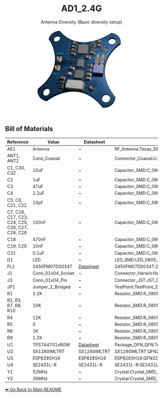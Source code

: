 
<div align="center">

# AD1_2.4G

Antenna Diversity 
(Basic diversity setup)

</div>

![Board Preview](AD.png)
## Bill of Materials

| **Reference** | **Value**         | **Datasheet** | **Footprint** | **Qty** | **DNP** |
|--------------|------------------|--------------|-------------|------|------|
| AE1         | Antenna          | ~            | RF_Antenna:Texas_SWRA117D_2.4GHz_Right | 1  |      |
| ANT1, ANT2  | Conn_Coaxial     | ~            | Connector_Coaxial:U.FL_Hirose_U.FL-R-SMT-1_Vertical | 2  |      |
| C1, C30, C32 | 10uF            | ~            | Capacitor_SMD:C_0805_2012Metric_Pad1.18x1.45mm_HandSolder,ECASD40J106M055K00:ECASD40J106M055K00 | 3  |      |
| C2          | 1uF             | ~            | Capacitor_SMD:C_0805_2012Metric_Pad1.18x1.45mm_HandSolder | 1  |      |
| C3          | 47uF            | ~            | Capacitor_SMD:C_0805_2012Metric_Pad1.18x1.45mm_HandSolder | 1  |      |
| C4          | 2.2uF           | ~            | Capacitor_SMD:C_0805_2012Metric_Pad1.18x1.45mm_HandSolder | 1  |      |
| C5, C6, C21, C22 | 10pF       | ~            | Capacitor_SMD:C_0805_2012Metric_Pad1.18x1.45mm_HandSolder | 4  |      |
| C7, C16, C17, C23, C24, C25, C26, C27, C28, C29 | 100nF | ~ | Capacitor_SMD:C_0805_2012Metric_Pad1.18x1.45mm_HandSolder | 10 |      |
| C18         | 470nF           | ~            | Capacitor_SMD:C_0805_2012Metric_Pad1.18x1.45mm_HandSolder | 1  |      |
| C19, C20    | 10nF            | ~            | Capacitor_SMD:C_0805_2012Metric_Pad1.18x1.45mm_HandSolder | 2  |      |
| C31         | 0.1uF           | ~            | Capacitor_SMD:C_0805_2012Metric_Pad1.18x1.45mm_HandSolder | 1  |      |
| D1          | LED             | ~            | LED_SMD:LED_0805_2012Metric_Pad1.15x1.40mm_HandSolder | 1  |      |
| FL1         | 2450FM07D0034T  | [Datasheet](https://www.mouser.co.uk/datasheet/2/611/2450FM07D0034-1375634.pdf) | 2450FM07D0034T:2450FM07D0034T | 1 |      |
| J1          | Conn_01x04_Socket | ~           | Connector_Harwin:Harwin_M20-89004xx_1x04_P2.54mm_Horizontal | 1  |      |
| J3          | Conn_01x04_Pin  | ~            | Connector_JST:JST_GH_SM04B-GHS-TB_1x04-1MP_P1.25mm_Horizontal | 1  |      |
| JP1         | Jumper_2_Bridged | ~            | TestPoint:TestPoint_2Pads_Pitch2.54mm_Drill0.8mm | 1  |      |
| R1          | 2.2K            | ~            | Resistor_SMD:R_0805_2012Metric_Pad1.20x1.40mm_HandSolder | 1  |      |
| R2, R3, R7, R8, R10 | 10K     | ~            | Resistor_SMD:R_0805_2012Metric_Pad1.20x1.40mm_HandSolder | 5  |      |
| R4          | 12K             | ~            | Resistor_SMD:R_0805_2012Metric_Pad1.20x1.40mm_HandSolder | 1  |      |
| R5          | 0               | ~            | Resistor_SMD:R_0805_2012Metric_Pad1.20x1.40mm_HandSolder | 1  |      |
| R6          | 1K              | ~            | Resistor_SMD:R_0805_2012Metric_Pad1.20x1.40mm_HandSolder | 1  |      |
| R9          | 1.2K            | ~            | Resistor_SMD:R_0805_2012Metric_Pad1.20x1.40mm_HandSolder | 1  |      |
| U1          | TPS7A4701xRGW   | [Datasheet](https://www.ti.com/lit/ds/symlink/tps7a47.pdf) | Package_DFN_QFN:Texas_RGW0020A_VQFN-20-1EP_5x5mm_P0.65mm_EP3.15x3.15mm_ThermalVias | 1 |      |
| U2          | SX1280IMLTRT    | SX1280IMLTRT | SX1280IMLTRT:QFN24_4X4_SEM | 1 |      |
| U3          | ESP8285H16      | ESP8285H16   | ESP8285H16:QFN32_5X5_EXP | 1 |      |
| U4          | SE2431L-R       | SE2431L-R    | SE2431L-R:SE2431L_SKY | 1 |      |
| Y1          | 52MHz           | ~            | Crystal:Crystal_SMD_2016-4Pin_2.0x1.6mm | 1 |      |
| Y2          | 26MHz           | ~            | Crystal:Crystal_SMD_2016-4Pin_2.0x1.6mm | 1 |      |

[⬅️ Go Back to Main README](https://github.com/Paschalis/UAV-TelemetryLink)
